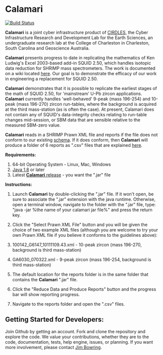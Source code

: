 Calamari
========

[![Build Status](https://travis-ci.org/bowring/Calamari.svg?branch=master)](https://travis-ci.org/bowring/Calamari)

**Calamari** is a joint cyber infrastructure product of [CIRDLES](http://cirdles.org),
the Cyber Infrastructure Research and Development Lab for the Earth Sciences, 
an undergraduate research lab at the College of Charleston in Charleston, South Carolina and Geoscience Australia.

**Calamari** presents progress to date in replicating the mathematics of Ken Ludwig's Excel 2003-based add-in SQUID 2.50,
which handles isotopic data reduction for SHRIMP mass spectrometers.  The work is documented on a wiki located
[here](https://github.com/CIRDLES/ET_Redux/wiki/SHRIMP:-Intro). Our goal is to demonstrate the efficacy of our work in
engineering a replacement for SQUID 2.50.

**Calamari** demonstrates that it is possible to replicate the earliest stages of the math of SQUID 2.50, for 'mainstream'
U-Pb zircon applications.  **Calamari** currently handles 'well-behaved' 9-peak (mass 196-254) and 10-peak (mass 196-270)
zircon run-tables, where the background is acquired at the third mass-station (as is often the case). At present, Calamari
does not contain any of SQUID's data-integrity checks relating to run-table changes mid-session, or SBM data that are
sensible relative to the measured SBM-zero value.

**Calamari** reads in a SHRIMP Prawn XML file and reports if the file does not conform to our
existing [schema](https://github.com/bowring/XSD/blob/master/SHRIMP/SHRIMP_PRAWN.xsd).  If it does conform, then
**Calamari** will produce a folder of 6 reports as ".csv" files that are explained [here]().

**Requirements:**  

1. 64-bit Operating System - Linux, Mac, Windows  
2. [Java 1.8](http://www.oracle.com/technetwork/java/javase/downloads/jre8-downloads-2133155.html) or later
3. Latest [**Calamari** release](https://github.com/bowring/Calamari/releases) - you want the ".jar" file  

**Instructions:**  

1. Launch **Calamari** by double-clicking the ".jar" file.  If it won't open, be sure to associate the ".jar" extension with
the java runtime.  Otherwise, open a terminal window, navigate to the folder with the ".jar" file, type:
"java -jar %the name of your calamari jar file%" and press the return key.  

2. Click the "Select Prawn XML File" button and you will be given the choice of two example XML files (although you are welcome to try your own Prawn XML file if you believe it conforms to the guidelines above):  
  1. 100142_G6147_10111109.43.xml - 10-peak zircon (mass 196-270, background is third mass-station) 
  2. GA6030_070322.xml - 9-peak zircon (mass 196-254, background is third mass-station)

3. The default location for the reports folder is in the same folder that contains the **Calamari** ".jar" file.  

4. Click the "Reduce Data and Produce Reports" button and the progress bar will show reporting progress.  

5. Navigate to the reports folder and open the ".csv" files.




Getting Started for Developers:
---
Join Github by getting an account.  Fork and clone the repository and explore the code.  We value
your contributions, whether they are to the code, documentation, tests, help engine,
issues, or planning.  If you want more involvement, please contact 
[Jim Bowring](mailto://bowringj@cofc.edu).

